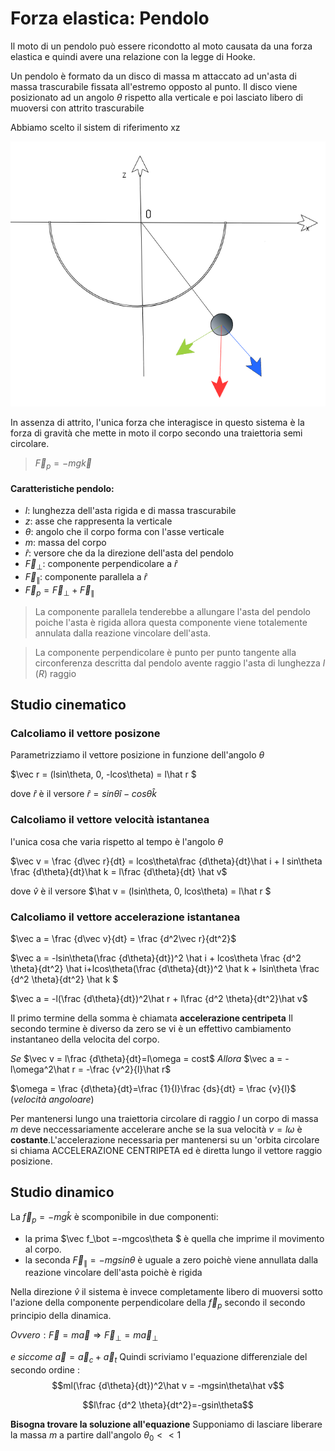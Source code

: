 # Forza elastica: Pendolo

Il moto di un pendolo può essere ricondotto al moto causata da una forza elastica e quindi avere una relazione con la legge di Hooke.

Un pendolo è formato da un disco di massa m attaccato ad un'asta di massa trascurabile fissata all'estremo opposto al punto. Il disco viene posizionato ad un angolo $\theta$ rispetto alla verticale e poi lasciato libero di muoversi con attrito trascurabile

Abbiamo scelto il sistem di riferimento xz

!["pendolo"](/immagini/pendolo.png)

In assenza di attrito, l'unica forza che interagisce in questo sistema è la forza di gravità che mette in moto il corpo secondo una traiettoria semi circolare.

> $\vec F_p = -mg\vec k$


#### Caratteristiche pendolo:
- $l$: lunghezza dell'asta rigida e di massa trascurabile
- $z$: asse che rappresenta la verticale
- $\theta$: angolo che il corpo forma con l'asse verticale
- $m$: massa del corpo
- $\hat r$: versore che da la direzione dell'asta del pendolo
- $\vec F_\bot$: componente perpendicolare a $\hat r$
- $\vec F_\parallel$: componente parallela a $\hat r$ 
- $\vec F_p = \vec F_\bot + \vec F_\parallel$

> La componente parallela tenderebbe a allungare l'asta del pendolo poiche l'asta è rigida allora questa componente viene totalemente annulata dalla reazione vincolare dell'asta.

> La componente perpendicolare è punto per punto tangente alla circonferenza descritta dal pendolo avente raggio l'asta di lunghezza $l$ $(R)$ raggio

## Studio cinematico
### Calcoliamo il vettore posizone
Parametrizziamo il vettore posizione in funzione dell'angolo $\theta$

$\vec r = (lsin\theta, 0, -lcos\theta) = l\hat r $

dove $\hat r$ è il versore
$\hat r = sin\theta\hat i - cos\theta\hat k$

### Calcoliamo il vettore velocità istantanea

l'unica cosa che varia rispetto al tempo è l'angolo $\theta$

$\vec v = \frac {d\vec r}{dt} = lcos\theta\frac {d\theta}{dt}\hat i + l sin\theta \frac {d\theta}{dt}\hat k = l\frac {d\theta}{dt} \hat v$

dove $\hat v$ è il versore
$\hat v = (lsin\theta, 0, lcos\theta) = l\hat r $

### Calcoliamo il vettore accelerazione istantanea

$\vec a = \frac {d\vec v}{dt} = \frac {d^2\vec r}{dt^2}$

$\vec a = -lsin\theta(\frac {d\theta}{dt})^2 \hat i + lcos\theta \frac {d^2 \theta}{dt^2} \hat i+lcos\theta(\frac {d\theta}{dt})^2 \hat k + lsin\theta \frac {d^2 \theta}{dt^2} \hat k $

$\vec a = -l(\frac {d\theta}{dt})^2\hat r + l\frac {d^2 \theta}{dt^2}\hat v$

Il primo termine della somma è chiamata **accelerazione centripeta**
Il secondo termine è diverso da zero se vi è un effettivo cambiamento instantaneo della velocita del corpo.

$Se$ $\vec v = l\frac {d\theta}{dt}=l\omega = cost$
$Allora$ $\vec a = -l\omega^2\hat r = -\frac {v^2}{l}\hat r$

$\omega = \frac {d\theta}{dt}=\frac {1}{l}\frac {ds}{dt} = \frac {v}{l}$ $(velocità$ $angoloare)$

Per mantenersi lungo una traiettoria circolare di raggio $l$ un corpo di massa $m$ deve neccessariamente accelerare anche se la sua velocità $v = l\omega$ è **costante**.L'accelerazione necessaria per mantenersi su un 'orbita circolare si chiama ACCELERAZIONE CENTRIPETA ed è diretta lungo il vettore raggio posizione.

## Studio dinamico

La $\vec f_p = -mg\hat k$ è scomponibile in due componenti:
- la prima $\vec f_\bot =-mgcos\theta $ è quella che imprime il movimento al corpo.
- la seconda $\vec F_\parallel = -mgsin\theta$ è uguale a zero poichè viene annullata dalla reazione vincolare dell'asta poichè è rigida

Nella direzione $\hat v$ il sistema è invece completamente libero di muoversi sotto l'azione della componente perpendicolare della $\vec f_p$ secondo il secondo principio della dinamica.

$Ovvero: \vec F = m\vec a \Rightarrow \vec F_\bot = m\vec a_\bot$

$e$ $siccome$ $\vec a = \vec a_c + \vec a_t$
Quindi scriviamo l'equazione differenziale del secondo ordine :
$$ml(\frac {d\theta}{dt})^2\hat v = -mgsin\theta\hat v$$

$$l\frac {d^2 \theta}{dt^2}=-gsin\theta$$

**Bisogna trovare la soluzione all'equazione**
Supponiamo di lasciare liberare la massa $m$ a partire dall'angolo $\theta_0 << 1$